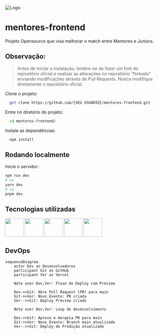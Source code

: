 ![Logo](./public/logos/LogoSouJunior.svg)

# mentores-frontend

Projeto Opensource que visa melhorar o match entre Mentores e Juniors.

## Observação:

> Antes de iniciar a instalação, lembre-se de fazer um fork do repositório oficial e realizar as alterações no repositório "forkado" enviando modificações através de Pull Requests. Nunca modifique diretamente o repositório oficial.

Clone o projeto:

```bash
  git clone https://github.com/{SEU USUARIO}/mentores-frontend.git
```

Entre no diretório do projeto:

```bash
  cd mentores-frontend/
```

Instale as dependências:

```bash
  npm install
```

## Rodando localmente

Inicie o servidor:

```bash
npm run dev
# ou
yarn dev
# ou
pnpm dev
```

## Tecnologias utilizadas

<img src="https://cdn.jsdelivr.net/gh/devicons/devicon/icons/react/react-original-wordmark.svg" width="60" height="60" /> <img src="https://cdn.jsdelivr.net/gh/devicons/devicon/icons/nextjs/nextjs-original.svg" width="60" height="60"/> <img src="https://cdn.jsdelivr.net/gh/devicons/devicon/icons/javascript/javascript-original.svg" width="60" height="60" /> <img src="https://cdn.jsdelivr.net/gh/devicons/devicon/icons/html5/html5-original.svg" width="60" height="60" /> <img src="https://cdn.jsdelivr.net/gh/devicons/devicon/icons/css3/css3-plain-wordmark.svg" width="60" height="60"/>

## DevOps

```mermaid
sequenceDiagram
    actor Dev as Desenvolvedores
    participant Git as GitHub
    participant Ver as Vercel

    Note over Dev,Ver: Fluxo de Deploy com Preview

    Dev->>Git: Abre Pull Request (PR) para main
    Git->>Ver: Novo Evento: PR criada
    Ver-->>Git: Deploy Preview criado
    
    Note over Dev,Ver: Loop de desenvolvimento
    
    Dev->>Git: Aprova e mergeia PR para main
    Git->>Ver: Novo Evento: Branch main atualizada
    Ver-->>Git: Deploy de Produção atualizado
```
